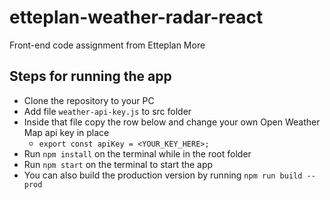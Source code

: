# etteplan-weather-radar-react

Front-end code assignment from Etteplan More

## Steps for running the app

-   Clone the repository to your PC
-   Add file `weather-api-key.js` to src folder
-   Inside that file copy the row below and change your own Open Weather Map api key in place
    -   `export const apiKey = <YOUR_KEY_HERE>;`
-   Run `npm install` on the terminal while in the root folder
-   Run `npm start` on the terminal to start the app
-   You can also build the production version by running `npm run build --prod`
